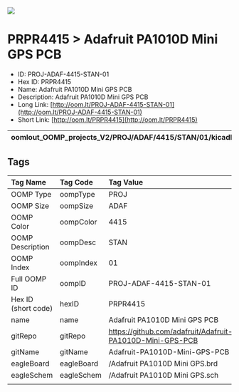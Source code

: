 


  
![][im]
# PRPR4415 > Adafruit PA1010D Mini GPS PCB

- ID: PROJ-ADAF-4415-STAN-01
- Hex ID: PRPR4415
- Name: Adafruit PA1010D Mini GPS PCB
- Description: Adafruit PA1010D Mini GPS PCB
- Long Link: [http://oom.lt/PROJ-ADAF-4415-STAN-01](http://oom.lt/PROJ-ADAF-4415-STAN-01)
- Short Link: [http://oom.lt/PRPR4415](http://oom.lt/PRPR4415)
  

|oomlout_OOMP_projects_V2/PROJ/ADAF/4415/STAN/01/kicadPcb3dFront.png|oomlout_OOMP_projects_V2/PROJ/ADAF/4415/STAN/01/kicadPcb3dBack.png|oomlout_OOMP_projects_V2/PROJ/ADAF/4415/STAN/01/kicadPcb3d.png||
| :---: | :---: | :---: | :---: |

## Tags
  

|Tag Name|Tag Code|Tag Value|
| :--- | :--- | :--- |
|OOMP Type|oompType|PROJ|
|OOMP Size|oompSize|ADAF|
|OOMP Color|oompColor|4415|
|OOMP Description|oompDesc|STAN|
|OOMP Index|oompIndex|01|
|Full OOMP ID|oompID|PROJ-ADAF-4415-STAN-01|
|Hex ID (short code)|hexID|PRPR4415|
|name|name|Adafruit PA1010D Mini GPS PCB|
|gitRepo|gitRepo|https://github.com/adafruit/Adafruit-PA1010D-Mini-GPS-PCB|
|gitName|gitName|Adafruit-PA1010D-Mini-GPS-PCB|
|eagleBoard|eagleBoard|/Adafruit PA1010D Mini GPS.brd|
|eagleSchem|eagleSchem|/Adafruit PA1010D Mini GPS.sch|
||||



[im]: PROJ/ADAF/4415/STAN/01/kicadPcb3d_450.png
